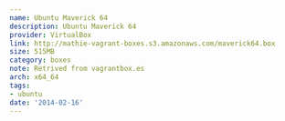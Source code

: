 ```yaml
---
name: Ubuntu Maverick 64
description: Ubuntu Maverick 64
provider: VirtualBox
link: http://mathie-vagrant-boxes.s3.amazonaws.com/maverick64.box
size: 515MB
category: boxes
note: Retrived from vagrantbox.es
arch: x64_64
tags:
- ubuntu
date: '2014-02-16'
---
```

